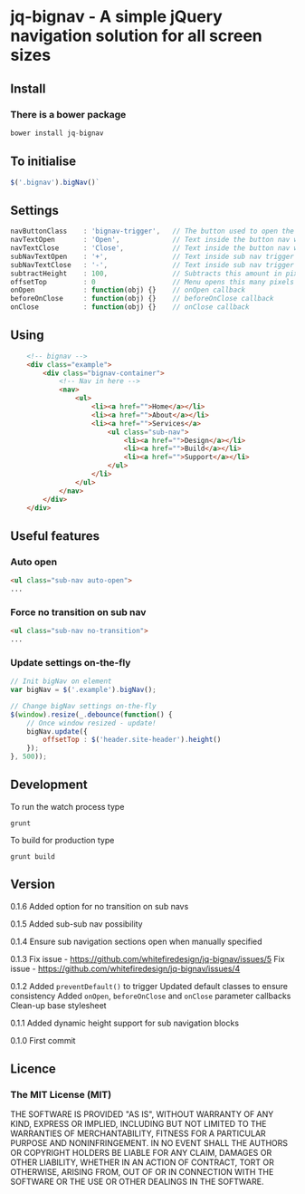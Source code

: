 # jq-bignav - A simple jQuery navigation solution for all screen sizes

## Install
### There is a bower package
```javascript
bower install jq-bignav
```

## To initialise 
```javascript
$('.bignav').bigNav()`
```

## Settings
```javascript
navButtonClass    : 'bignav-trigger',   // The button used to open the navigation
navTextOpen       : 'Open',             // Text inside the button nav when closed
navTextClose      : 'Close',            // Text inside the button nav when opened
subNavTextOpen    : '+',                // Text inside sub nav trigger when closed
subNavTextClose   : '-',                // Text inside sub nav trigger when opened
subtractHeight    : 100,                // Subtracts this amount in pixels from default window.height
offsetTop         : 0                   // Menu opens this many pixels from top (adds this value to subtractHeight)
onOpen            : function(obj) {}    // onOpen callback
beforeOnClose     : function(obj) {}    // beforeOnClose callback
onClose           : function(obj) {}    // onClose callback             
```

## Using
```html
    <!-- bignav -->
    <div class="example">
        <div class="bignav-container">
            <!-- Nav in here -->
            <nav>
                <ul>
                    <li><a href="">Home</a></li>
                    <li><a href="">About</a></li>
                    <li><a href="">Services</a>
                        <ul class="sub-nav">
                            <li><a href="">Design</a></li>
                            <li><a href="">Build</a></li>
                            <li><a href="">Support</a></li>
                        </ul>
                    </li>
                </ul>
            </nav>
        </div>
    </div>
```

## Useful features
### Auto open
```html
<ul class="sub-nav auto-open">
...
```

### Force no transition on sub nav
```html
<ul class="sub-nav no-transition">
...
```

### Update settings on-the-fly
```javascript
// Init bigNav on element
var bigNav = $('.example').bigNav();

// Change bigNav settings on-the-fly
$(window).resize(_.debounce(function() {
	// Once window resized - update! 
	bigNav.update({
		offsetTop : $('header.site-header').height()
   	});
}, 500));

```

## Development
To run the watch process type

```
grunt
```

To build for production type

```
grunt build
```


## Version
0.1.6
Added option for no transition on sub navs

0.1.5
Added sub-sub nav possibility

0.1.4
Ensure sub navigation sections open when manually specified

0.1.3
Fix issue - https://github.com/whitefiredesign/jq-bignav/issues/5
Fix issue - https://github.com/whitefiredesign/jq-bignav/issues/4

0.1.2
Added `preventDefault()` to trigger
Updated default classes to ensure consistency
Added `onOpen`, `beforeOnClose` and `onClose` parameter callbacks
Clean-up base stylesheet

0.1.1
Added dynamic height support for sub navigation blocks

0.1.0 
First commit

## Licence
### The MIT License (MIT)
THE SOFTWARE IS PROVIDED "AS IS", WITHOUT WARRANTY OF ANY KIND, EXPRESS OR IMPLIED, INCLUDING BUT NOT LIMITED TO THE WARRANTIES OF MERCHANTABILITY, FITNESS FOR A PARTICULAR PURPOSE AND NONINFRINGEMENT. IN NO EVENT SHALL THE AUTHORS OR COPYRIGHT HOLDERS BE LIABLE FOR ANY CLAIM, DAMAGES OR OTHER LIABILITY, WHETHER IN AN ACTION OF CONTRACT, TORT OR OTHERWISE, ARISING FROM, OUT OF OR IN CONNECTION WITH THE SOFTWARE OR THE USE OR OTHER DEALINGS IN THE SOFTWARE.
